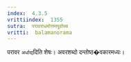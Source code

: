 ```yaml
---
index:  4.3.5
vrittiindex:  1355
sutra:  परावराधमोत्तमपूर्वाच्च
vritti:  balamanorama 
---
```


परावर `अर्धाद्य`दिति शेषः। अवरशब्दो दन्तोष्ठ�वकारमध्यः।


